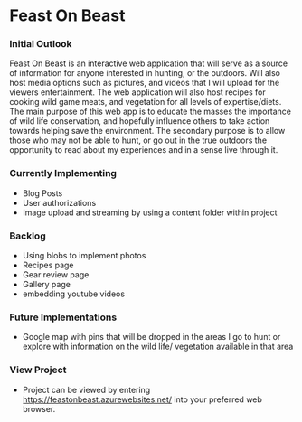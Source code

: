 # Feast On Beast

<h3>Initial Outlook</h3>

Feast On Beast is an interactive web application that will serve as a source of information for anyone interested in hunting, or the outdoors. Will also host media options such as pictures, and videos that I will upload for the viewers entertainment.  The web application will also host recipes for cooking wild game meats, and vegetation for all levels of expertise/diets. The main purpose of this web app is to educate the masses the importance of wild life conservation, and hopefully influence others to take action towards helping save the environment. The secondary purpose is to allow those who may not be able to hunt, or go out in the true outdoors the opportunity to read about my experiences and in a sense live through it.

<h3>Currently Implementing</h3>

- Blog Posts
- User authorizations
- Image upload and streaming by using a content folder within project

<h3>Backlog</h3>

- Using blobs to implement photos
- Recipes page
- Gear review page
- Gallery page
- embedding youtube videos

<h3>Future Implementations</h3>

- Google map with pins that will be dropped in the areas I go to hunt or explore with information on the wild life/ vegetation available in that area

<h3>View Project</h3>

- Project can be viewed by entering https://feastonbeast.azurewebsites.net/ into your preferred web browser. 
